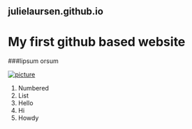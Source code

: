 ## julielaursen.github.io

# My first github based website

###lipsum orsum


<a target="_blank" href="https://user-images.githubusercontent.com/12383382/39476078-58acd384-4d20-11e8-8550-fd1818ec16a3.jpg"> <img widht="350" alt="picture" src="https://user-images.githubusercontent.com/12383382/39476078-58acd384-4d20-11e8-8550-fd1818ec16a3.jpg"></a>
  
1. Numbered
1. List
1. Hello
1. Hi
1. Howdy